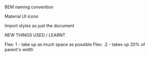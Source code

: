 BEM naming convention

Material UI icons

Import styles as just the document

NEW THINGS USED / LEARNT

Flex: 1 - take up as much space as possible
Flex: .2 - takes up 20% of parent's width
